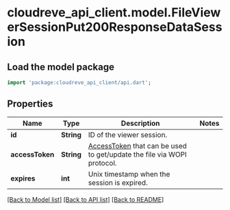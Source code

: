 # cloudreve_api_client.model.FileViewerSessionPut200ResponseDataSession

## Load the model package
```dart
import 'package:cloudreve_api_client/api.dart';
```

## Properties
Name | Type | Description | Notes
------------ | ------------- | ------------- | -------------
**id** | **String** | ID of the viewer session. | 
**accessToken** | **String** | [AccessToken](https://learn.microsoft.com/en-us/microsoft-365/cloud-storage-partner-program/rest/concepts#access-token) that can be used to get/update the file via WOPI protocol. | 
**expires** | **int** | Unix timestamp when the session is expired. | 

[[Back to Model list]](../README.md#documentation-for-models) [[Back to API list]](../README.md#documentation-for-api-endpoints) [[Back to README]](../README.md)


